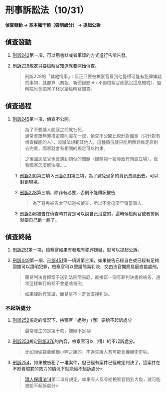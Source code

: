 # 刑事訴訟法（10/31）
**偵查發動 -> 基本權干預（強制處分） -> 提起公訴**

## 偵查發動

1. [刑訴242](https://law.moj.gov.tw/LawClass/LawSingle.aspx?pcode=C0010001&flno=242)第一項，可以用書狀或者筆錄的方式進行告訴告發。

2. [刑訴228](https://law.moj.gov.tw/LawClass/LawSingle.aspx?pcode=C0010001&flno=228)規定只要檢察官知道就要開始偵查。

    > 刑訴228的「其他情事」：反正只要被檢察官看到他覺得可能有犯罪嫌疑的事物，就都算（剪報、新聞錄影etc.不過檢察官應該沒這麼閒啦），監察院也會把案子移送給檢察官調查。

## 偵查過程
1. [刑訴245](https://law.moj.gov.tw/LawClass/LawSingle.aspx?pcode=C0010001&flno=245)第一項，偵查不公開。

    > 為了不要讓人開庭之前就社死。  
    > 通常會跟無罪推定原則混在一起，偵查不公開比較針對國家（只針對有偵查權能的人），沒辦法規範其他人，這種情況就只能用無罪推定原則去拘束，國家就會有相關的規定可以拘束。  

    > 之後國民法官也會遇到類似的問題（媒體報一報導致有預設立場），就看國家怎麼解決囉......

    1. [刑訴230](https://law.moj.gov.tw/LawClass/LawSingle.aspx?pcode=C0010001&flno=230 )第三項 & [刑訴231](https://law.moj.gov.tw/LawClass/LawSingle.aspx?pcode=C0010001&flno=231 )第三項，為了避免過多的資訊洩漏出去，可以封鎖現場。

    2. [刑訴228](https://law.moj.gov.tw/LawClass/LawSingle.aspx?pcode=C0010001&flno=228)第三項，除非有必要，否則不能傳訊被告

        > 為了避免被告太早知道被偵查，所以不會這麼早傳當事人。
    
    3. [刑訴246](https://law.moj.gov.tw/LawClass/LawSingle.aspx?pcode=C0010001&flno=246)被告在偵查時其實是可以說自己沒空的，這時候檢察官或者警察就要自己跑一趟了。

## 偵查終結

1. [刑訴251](https://law.moj.gov.tw/LawClass/LawSingle.aspx?pcode=C0010001&flno=251)第一項，檢察官如果有發現有犯罪嫌疑，就可以提起公訴。

2. [刑訴449](https://law.moj.gov.tw/LawClass/LawSingle.aspx?pcode=C0010001&flno=449)第一項、[刑訴451](https://law.moj.gov.tw/LawClass/LawSingle.aspx?pcode=C0010001&flno=451)第一項與第三項，如果被告已經自白或已經有足夠證據可以證明犯罪，檢察官可以聲請簡易判決，交由法官開簡易庭直接處刑。

    > 簡易判決會把案子送到法院簡易庭，直接寫一個有罪判決書給被告，通常這樣執行的都不會是啥重刑。

    > 如果律師有異議，簡易庭不一定會直接判決。

### 不起訴處分

1. [刑訴252](https://law.moj.gov.tw/LawClass/LawSingle.aspx?pcode=C0010001&flno=252)規定的情況下，檢察官「絕對」（應）要給不起訴處分

    > 最常發生的是第十款，嫌疑不足😂

2. [刑訴253](https://law.moj.gov.tw/LawClass/LawSingle.aspx?pcode=C0010001&flno=253)規定[刑訴376](https://law.moj.gov.tw/LawClass/LawSingle.aspx?pcode=C0010001&flno=376)的內容，檢察官可以（得）給不起訴處分。

    > 比如說偷竊金額很小啊之類的，不過告訴人有可能會機機歪歪啦。

3. [刑訴254](https://law.moj.gov.tw/LawClass/LawSingle.aspx?pcode=C0010001&flno=254)，如果被告犯了一堆案件，但已經有案件已經確定判決了，這案件在不影響懲罰的效力的情況下就能給不起訴處分>

    > [證人保護法14](https://law.moj.gov.tw/LawClass/LawSingle.aspx?pcode=A0030161&flno=14)第二項有規定，如果有人反骨給檢察官釣到大魚，就可能被給不起訴處分>
